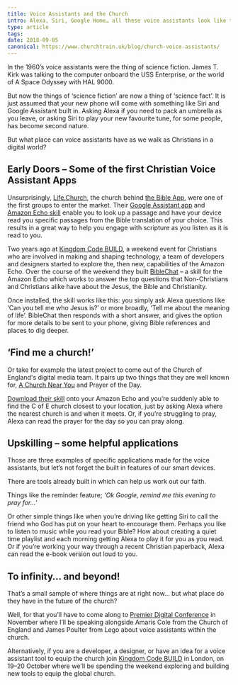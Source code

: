 ```yaml
---
title: Voice Assistants and the Church
intro: Alexa, Siri, Google Home… all these voice assistants look like they are here to stay. But do they have a place within the church?
type: article
tags:
date: 2018-09-05
canonical: https://www.churchtrain.uk/blog/church-voice-assistants/
---
```


In the 1960’s voice assistants were the thing of science fiction. James T. Kirk was talking to the computer onboard the USS Enterprise, or the world of A Space Odyssey with HAL 9000.

But now the things of ‘science fiction’ are now a thing of ‘science fact’. It is just assumed that your new phone will come with something like Siri and Google Assistant built in. Asking Alexa if you need to pack an umbrella as you leave, or asking Siri to play your new favourite tune, for some people, has become second nature.

But what place can voice assistants have as we walk as Christians in a digital world?

## Early Doors – Some of the first Christian Voice Assistant Apps

Unsurprisingly, [Life.Church](https://www.life.church/), the church behind [the Bible App](https://www.youversion.com/the-bible-app/), were one of the first groups to enter the market. Their [Google Assistant app](https://www.youversion.com/the-bible-app/bible-for-voice/bible-app-for-voice-on-google-assistant/) and [Amazon Echo skill](https://www.youversion.com/the-bible-app/bible-for-voice/bible-app-for-voice-on-amazon-alexa/) enable you to look up a passage and have your device read you specific passages from the Bible translation of your choice. This results in a great way to help you engage with scripture as you listen as it is read to you.

Two years ago at [Kingdom Code BUILD](https://www.kingdomcode.org.uk/build), a weekend event for Christians who are involved in making and shaping technology, a team of developers and designers started to explore the, then new, capabilities of the Amazon Echo. Over the course of the weekend they built [BibleChat](https://web.archive.org/web/20230608154407/https://biblech.at/) – a skill for the Amazon Echo which works to answer the top questions that Non-Christians and Christians alike have about the Jesus, the Bible and Christianity.

Once installed, the skill works like this: you simply ask Alexa questions like ‘Can you tell me who Jesus is?’ or more broadly, ‘Tell me about the meaning of life’. BibleChat then responds with a short answer, and gives the option for more details to be sent to your phone, giving Bible references and places to dig deeper.

## ‘Find me a church!’

Or take for example the latest project to come out of the Church of England's digital media team. It pairs up two things that they are well known for, [A Church Near You](https://www.achurchnearyou.com/) and Prayer of the Day.

[Download their skill](https://www.amazon.co.uk/dp/B07D17NLFL) onto your Amazon Echo and you’re suddenly able to find the C of E church closest to your location, just by asking Alexa where the nearest church is and when it meets. Or, if you’re struggling to pray, Alexa can read the prayer for the day so you can pray along.

## Upskilling – some helpful applications

Those are three examples of specific applications made for the voice assistants, but let’s not forget the built in features of our smart devices.

There are tools already built in which can help us work out our faith.

Things like the reminder feature; _‘Ok Google, remind me this evening to pray for…’_

Or other simple things like when you’re driving like getting Siri to call the friend who God has put on your heart to encourage them. Perhaps you like to listen to music while you read your Bible? How about creating a quiet time playlist and each morning getting Alexa to play it for you as you read. Or if you’re working your way through a recent Christian paperback, Alexa can read the e-book version out loud to you.

## To infinity… and beyond!

That’s a small sample of where things are at right now… but what place do they have in the future of the church?

Well, for that you’ll have to come along to [Premier Digital Conference](https://www.premierdigital.info/conference) in November where I’ll be speaking alongside Amaris Cole from the Church of England and James Poulter from Lego about voice assistants within the church.

Alternatively, if you are a developer, a designer, or have an idea for a voice assistant tool to equip the church join [Kingdom Code BUILD](https://www.kingdomcode.org.uk/build) in London, on 19–20 October where we'll be spending the weekend exploring and building new tools to equip the global church.
